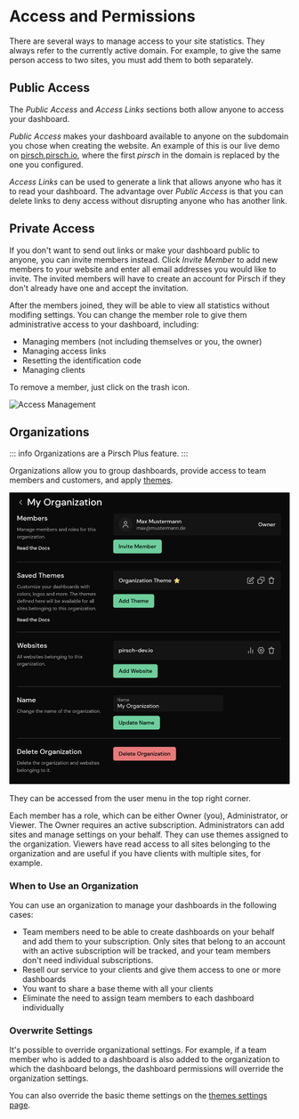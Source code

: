 # Access and Permissions

There are several ways to manage access to your site statistics. They always refer to the currently active domain. For example, to give the same person access to two sites, you must add them to both separately.

## Public Access

The *Public Access* and *Access Links* sections both allow anyone to access your dashboard.

*Public Access* makes your dashboard available to anyone on the subdomain you chose when creating the website. An example of this is our live demo on [pirsch.pirsch.io](https://pirsch.pirsch.io/), where the first *pirsch* in the domain is replaced by the one you configured.

*Access Links* can be used to generate a link that allows anyone who has it to read your dashboard. The advantage over *Public Access* is that you can delete links to deny access without disrupting anyone who has another link.

## Private Access

If you don't want to send out links or make your dashboard public to anyone, you can invite members instead. Click *Invite Member* to add new members to your website and enter all email addresses you would like to invite. The invited members will have to create an account for Pirsch if they don't already have one and accept the invitation.

After the members joined, they will be able to view all statistics without modifing settings. You can change the member role to give them administrative access to your dashboard, including:

* Managing members (not including themselves or you, the owner)
* Managing access links
* Resetting the identification code
* Managing clients

To remove a member, just click on the trash icon.

![Access Management](../static/advanced/settings-access.png)

## Organizations

::: info
Organizations are a Pirsch Plus feature.
:::

Organizations allow you to group dashboards, provide access to team members and customers, and apply [themes](/advanced/theme).

![Organization](../static/advanced/organization.png)

They can be accessed from the user menu in the top right corner.

Each member has a role, which can be either Owner (you), Administrator, or Viewer. The Owner requires an active subscription. Administrators can add sites and manage settings on your behalf. They can use themes assigned to the organization. Viewers have read access to all sites belonging to the organization and are useful if you have clients with multiple sites, for example.

### When to Use an Organization

You can use an organization to manage your dashboards in the following cases:

* Team members need to be able to create dashboards on your behalf and add them to your subscription. Only sites that belong to an account with an active subscription will be tracked, and your team members don't need individual subscriptions.
* Resell our service to your clients and give them access to one or more dashboards
* You want to share a base theme with all your clients
* Eliminate the need to assign team members to each dashboard individually

### Overwrite Settings

It's possible to override organizational settings. For example, if a team member who is added to a dashboard is also added to the organization to which the dashboard belongs, the dashboard permissions will override the organization settings.

You can also override the basic theme settings on the [themes settings page](/advanced/theme).
